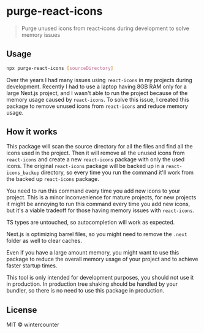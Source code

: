 # purge-react-icons

> Purge unused icons from react-icons during development to solve memory issues

## Usage

```sh
npx purge-react-icons [sourceDirectory]
```

Over the years I had many issues using `react-icons` in my projects during development.
Recently I had to use a laptop having 8GB RAM only for a large Next.js project, and I wasn't able to run the project because of the memory usage caused by `react-icons`.
To solve this issue, I created this package to remove unused icons from `react-icons` and reduce memory usage.

## How it works

This package will scan the source directory for all the files and find all the icons used in the project.
Then it will remove all the unused icons from `react-icons` and create a new `react-icons` package with only the used icons.
The original `react-icons` package will be backed up in a `react-icons_backup` directory,
so every time you run the command it'll work from the backed up `react-icons` package.

You need to run this command every time you add new icons to your project. This is a minor inconvenience for mature projects,
for new projects it might be annoying to run this command every time you add new icons, but it's a viable tradeoff for those having
memory issues with `react-icons`.

TS types are untouched, so autocompletion will work as expected.

Next.js is optimizing barrel files, so you might need to remove the `.next` folder as well to clear caches.

Even if you have a large amount memory, you might want to use this package to reduce the overall memory usage of your project and to achieve faster startup times.

This tool is only intended for development purposes, you should not use it in production. In production tree shaking should be handled by your bundler, so there is no need to use this package in production.

## License

MIT © wintercounter
